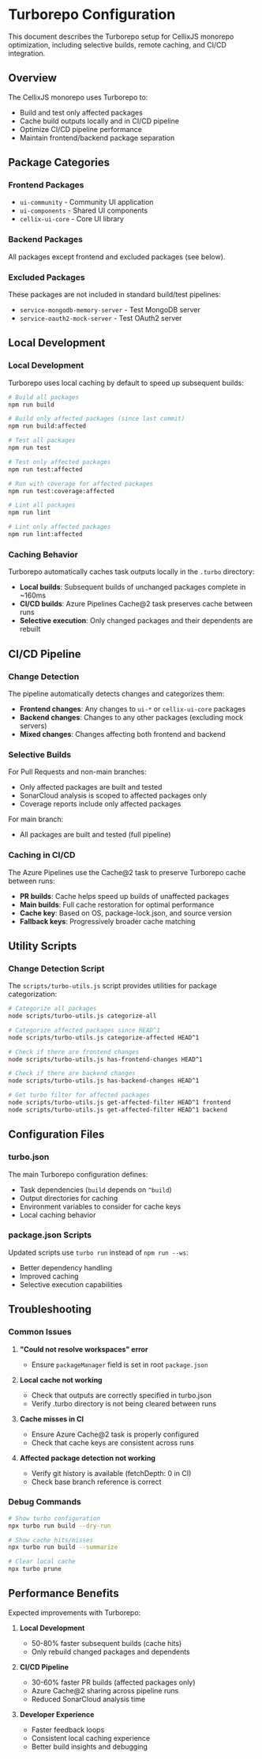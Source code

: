 # Turborepo Configuration

This document describes the Turborepo setup for CellixJS monorepo optimization, including selective builds, remote caching, and CI/CD integration.

## Overview

The CellixJS monorepo uses Turborepo to:
- Build and test only affected packages
- Cache build outputs locally and in CI/CD pipeline
- Optimize CI/CD pipeline performance
- Maintain frontend/backend package separation

## Package Categories

### Frontend Packages
- `ui-community` - Community UI application
- `ui-components` - Shared UI components
- `cellix-ui-core` - Core UI library

### Backend Packages
All packages except frontend and excluded packages (see below).

### Excluded Packages
These packages are not included in standard build/test pipelines:
- `service-mongodb-memory-server` - Test MongoDB server
- `service-oauth2-mock-server` - Test OAuth2 server

## Local Development

### Local Development

Turborepo uses local caching by default to speed up subsequent builds:

```bash
# Build all packages
npm run build

# Build only affected packages (since last commit)
npm run build:affected

# Test all packages  
npm run test

# Test only affected packages
npm run test:affected

# Run with coverage for affected packages
npm run test:coverage:affected

# Lint all packages
npm run lint

# Lint only affected packages  
npm run lint:affected
```

### Caching Behavior

Turborepo automatically caches task outputs locally in the `.turbo` directory:
- **Local builds**: Subsequent builds of unchanged packages complete in ~160ms
- **CI/CD builds**: Azure Pipelines Cache@2 task preserves cache between runs
- **Selective execution**: Only changed packages and their dependents are rebuilt

## CI/CD Pipeline

### Change Detection

The pipeline automatically detects changes and categorizes them:

- **Frontend changes**: Any changes to `ui-*` or `cellix-ui-core` packages
- **Backend changes**: Changes to any other packages (excluding mock servers)
- **Mixed changes**: Changes affecting both frontend and backend

### Selective Builds

For Pull Requests and non-main branches:
- Only affected packages are built and tested
- SonarCloud analysis is scoped to affected packages only
- Coverage reports include only affected packages

For main branch:
- All packages are built and tested (full pipeline)

### Caching in CI/CD

The Azure Pipelines use the Cache@2 task to preserve Turborepo cache between runs:
- **PR builds**: Cache helps speed up builds of unaffected packages 
- **Main builds**: Full cache restoration for optimal performance
- **Cache key**: Based on OS, package-lock.json, and source version
- **Fallback keys**: Progressively broader cache matching

## Utility Scripts

### Change Detection Script

The `scripts/turbo-utils.js` script provides utilities for package categorization:

```bash
# Categorize all packages
node scripts/turbo-utils.js categorize-all

# Categorize affected packages since HEAD^1
node scripts/turbo-utils.js categorize-affected HEAD^1

# Check if there are frontend changes
node scripts/turbo-utils.js has-frontend-changes HEAD^1

# Check if there are backend changes  
node scripts/turbo-utils.js has-backend-changes HEAD^1

# Get turbo filter for affected packages
node scripts/turbo-utils.js get-affected-filter HEAD^1 frontend
node scripts/turbo-utils.js get-affected-filter HEAD^1 backend
```

## Configuration Files

### turbo.json

The main Turborepo configuration defines:
- Task dependencies (`build` depends on `^build`)
- Output directories for caching
- Environment variables to consider for cache keys
- Local caching behavior

### package.json Scripts

Updated scripts use `turbo run` instead of `npm run --ws`:
- Better dependency handling
- Improved caching
- Selective execution capabilities

## Troubleshooting

### Common Issues

1. **"Could not resolve workspaces" error**
   - Ensure `packageManager` field is set in root `package.json`

2. **Local cache not working**
   - Check that outputs are correctly specified in turbo.json
   - Verify .turbo directory is not being cleared between runs

3. **Cache misses in CI**
   - Ensure Azure Cache@2 task is properly configured
   - Check that cache keys are consistent across runs

4. **Affected package detection not working**
   - Verify git history is available (fetchDepth: 0 in CI)
   - Check base branch reference is correct

### Debug Commands

```bash
# Show turbo configuration
npx turbo run build --dry-run

# Show cache hits/misses
npx turbo run build --summarize

# Clear local cache
npx turbo prune
```

## Performance Benefits

Expected improvements with Turborepo:

1. **Local Development**
   - 50-80% faster subsequent builds (cache hits)
   - Only rebuild changed packages and dependents

2. **CI/CD Pipeline**  
   - 30-60% faster PR builds (affected packages only)
   - Azure Cache@2 sharing across pipeline runs
   - Reduced SonarCloud analysis time

3. **Developer Experience**
   - Faster feedback loops
   - Consistent local caching experience
   - Better build insights and debugging